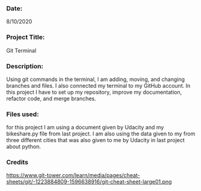 ### Date: 
8/10/2020

### Project Title:
Git Terminal

### Description:
Using git commands in the terminal, I am adding, moving, and changing branches and files. 
I also connected my terminal to my GitHub account.
In this project I have to set up my repository, improve my documentation, refactor code,
and merge branches.

### Files used:
for this project I am using a document given by Udacity and my bikeshare.py file from last 
project. I am also using the data given to my from three different cities that was also given to me 
by Udacity in last project about python.


### Credits
https://www.git-tower.com/learn/media/pages/cheat-sheets/git/-1223884809-1596638916/git-cheat-sheet-large01.png


